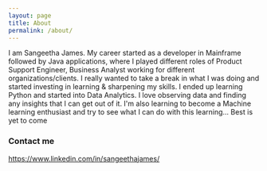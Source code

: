 ```yaml
---
layout: page
title: About
permalink: /about/
---
```


I am Sangeetha James. My career started as a developer in Mainframe followed by Java applications, where I played different roles of Product Support Engineer, Business Analyst working for different organizations/clients. I really wanted to take a break in what I was doing and started investing in learning & sharpening my skills. I ended up learning Python and started into Data Analytics. I love observing data and finding any insights that I can get out of it. I'm also learning to become a Machine learning enthusiast and try to see what I can do with this learning... Best is yet to come

### Contact me

<https://www.linkedin.com/in/sangeethajames/>
